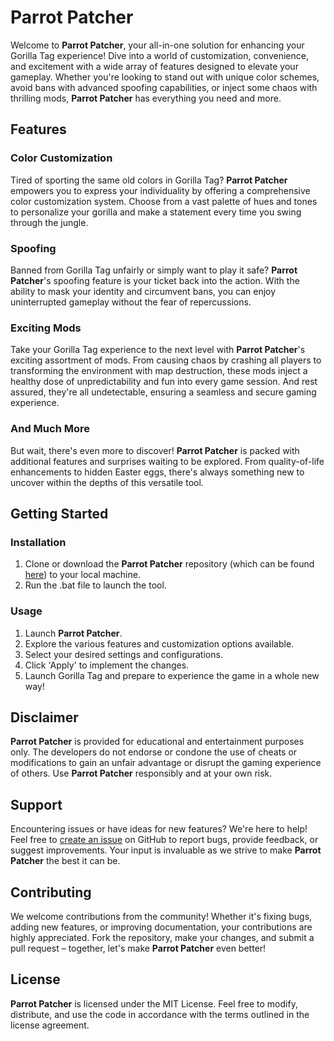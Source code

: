 **Parrot Patcher**
==================

Welcome to **Parrot Patcher**, your all-in-one solution for enhancing your Gorilla Tag experience! Dive into a world of customization, convenience, and excitement with a wide array of features designed to elevate your gameplay. Whether you're looking to stand out with unique color schemes, avoid bans with advanced spoofing capabilities, or inject some chaos with thrilling mods, **Parrot Patcher** has everything you need and more.

**Features**
------------

### **Color Customization**

Tired of sporting the same old colors in Gorilla Tag? **Parrot Patcher** empowers you to express your individuality by offering a comprehensive color customization system. Choose from a vast palette of hues and tones to personalize your gorilla and make a statement every time you swing through the jungle.

### **Spoofing**

Banned from Gorilla Tag unfairly or simply want to play it safe? **Parrot Patcher**'s spoofing feature is your ticket back into the action. With the ability to mask your identity and circumvent bans, you can enjoy uninterrupted gameplay without the fear of repercussions.

### **Exciting Mods**

Take your Gorilla Tag experience to the next level with **Parrot Patcher**'s exciting assortment of mods. From causing chaos by crashing all players to transforming the environment with map destruction, these mods inject a healthy dose of unpredictability and fun into every game session. And rest assured, they're all undetectable, ensuring a seamless and secure gaming experience.

### **And Much More**

But wait, there's even more to discover! **Parrot Patcher** is packed with additional features and surprises waiting to be explored. From quality-of-life enhancements to hidden Easter eggs, there's always something new to uncover within the depths of this versatile tool.

**Getting Started**
-------------------

### **Installation**

1.  Clone or download the **Parrot Patcher** repository (which can be found [here](https://github.com/Littleratman/Parrot-Patcher/releases)) to your local machine.
2.  Run the .bat file to launch the tool.

### **Usage**

1.  Launch **Parrot Patcher**.
2.  Explore the various features and customization options available.
3.  Select your desired settings and configurations.
4.  Click 'Apply' to implement the changes.
5.  Launch Gorilla Tag and prepare to experience the game in a whole new way!

**Disclaimer**
--------------

**Parrot Patcher** is provided for educational and entertainment purposes only. The developers do not endorse or condone the use of cheats or modifications to gain an unfair advantage or disrupt the gaming experience of others. Use **Parrot Patcher** responsibly and at your own risk.

**Support**
-----------

Encountering issues or have ideas for new features? We're here to help! Feel free to [create an issue](https://github.com/your-username/your-repository-name/issues) on GitHub to report bugs, provide feedback, or suggest improvements. Your input is invaluable as we strive to make **Parrot Patcher** the best it can be.

**Contributing**
----------------

We welcome contributions from the community! Whether it's fixing bugs, adding new features, or improving documentation, your contributions are highly appreciated. Fork the repository, make your changes, and submit a pull request – together, let's make **Parrot Patcher** even better!

**License**
-----------

**Parrot Patcher** is licensed under the MIT License. Feel free to modify, distribute, and use the code in accordance with the terms outlined in the license agreement.
